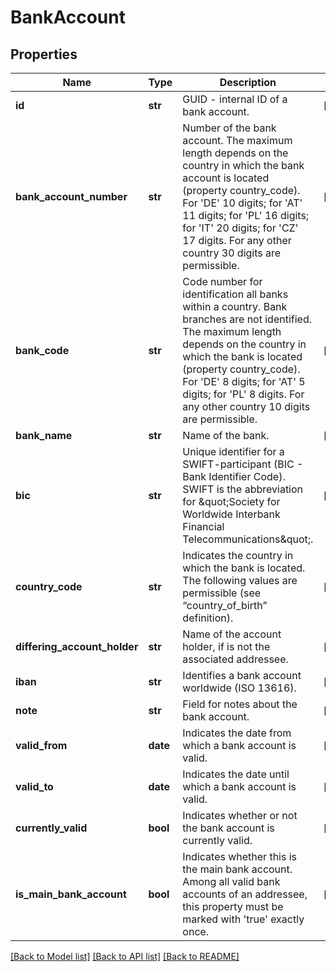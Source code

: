 # BankAccount

## Properties
Name | Type | Description | Notes
------------ | ------------- | ------------- | -------------
**id** | **str** | GUID - internal ID of a bank account. | [optional] 
**bank_account_number** | **str** | Number of the bank account. The maximum length depends on the country in which the bank account is located (property country_code). For &#39;DE&#39; 10 digits; for &#39;AT&#39; 11 digits; for &#39;PL&#39; 16 digits; for &#39;IT&#39; 20 digits; for &#39;CZ&#39; 17 digits. For any other country 30 digits are permissible. | [optional] 
**bank_code** | **str** | Code number for identification all banks within a country. Bank branches are not identified. The maximum length depends on the country in which the bank is located (property country_code). For &#39;DE&#39; 8 digits; for &#39;AT&#39; 5 digits; for &#39;PL&#39; 8 digits. For any other country 10 digits are permissible. | [optional] 
**bank_name** | **str** | Name of the bank. | [optional] 
**bic** | **str** | Unique identifier for a SWIFT-participant (BIC - Bank Identifier Code). SWIFT is the abbreviation for \&quot;Society for Worldwide Interbank Financial Telecommunications\&quot;. | [optional] 
**country_code** | **str** | Indicates the country in which the bank is located. The following values are permissible (see “country_of_birth” definition). | [optional] 
**differing_account_holder** | **str** | Name of the account holder, if is not the associated addressee. | [optional] 
**iban** | **str** | Identifies a bank account worldwide (ISO 13616). | [optional] 
**note** | **str** | Field for notes about the bank account. | [optional] 
**valid_from** | **date** | Indicates the date from which a bank account is valid. | [optional] 
**valid_to** | **date** | Indicates the date until which a bank account is valid. | [optional] 
**currently_valid** | **bool** | Indicates whether or not the bank account is currently valid. | [optional] 
**is_main_bank_account** | **bool** | Indicates whether this is the main bank account. Among all valid bank accounts of an addressee, this property must be marked with &#39;true&#39; exactly once. | [optional] 

[[Back to Model list]](../README.md#documentation-for-models) [[Back to API list]](../README.md#documentation-for-api-endpoints) [[Back to README]](../README.md)


